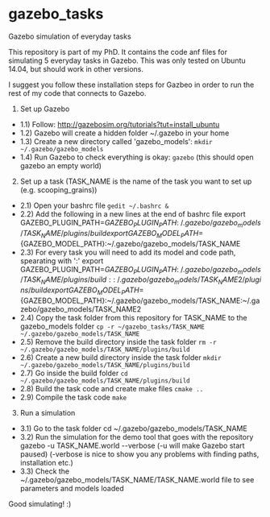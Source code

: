 # gazebo_tasks
Gazebo simulation of everyday tasks

This repository is part of my PhD. It contains the code anf files for simulating 5 everyday tasks in Gazebo.
This was only tested on Ubuntu 14.04, but should work in other versions.

I suggest you follow these installation steps for Gazbeo in order to run the rest of my code that connects to Gazebo.

1) Set up Gazebo
  - 1.1) Follow: http://gazebosim.org/tutorials?tut=install_ubuntu
  - 1.2) Gazebo will create a hidden folder ~/.gazebo in your home
  - 1.3) Create a new directory called 'gazebo_models':
    `mkdir ~/.gazebo/gazebo_models`
  - 1.4) Run Gazebo to check everything is okay:
    `gazebo`
    (this should open gazebo an empty world)
  
2) Set up a task (TASK_NAME is the name of the task you want to set up (e.g. scooping_grains))
  - 2.1) Open your bashrc file
    `gedit ~/.bashrc &`
  - 2.2) Add the following in a new lines at the end of bashrc file
    export GAZEBO_PLUGIN_PATH=${GAZEBO_PLUGIN_PATH}:~/.gazebo/gazebo_models/TASK_NAME/plugins/build
    export GAZEBO_MODEL_PATH=${GAZEBO_MODEL_PATH}:~/.gazebo/gazebo_models/TASK_NAME
  - 2.3) For every task you will need to add its model and code path, spearating with ':'
    export GAZEBO_PLUGIN_PATH=${GAZEBO_PLUGIN_PATH}:~/.gazebo/gazebo_models/TASK_NAME/plugins/build::~/.gazebo/gazebo_models/TASK_NAME2/plugins/build
    export GAZEBO_MODEL_PATH=${GAZEBO_MODEL_PATH}:~/.gazebo/gazebo_models/TASK_NAME:~/.gazebo/gazebo_models/TASK_NAME2
  - 2.4) Copy the task folder from this repository for TASK_NAME to the gazebo_models folder
    `cp -r ~/gazebo_tasks/TASK_NAME ~/.gazebo/gazebo_models/TASK_NAME`
  - 2.5) Remove the build directory inside the task folder
    `rm -r ~/.gazebo/gazebo_models/TASK_NAME/plugins/build`
  - 2.6) Create a new build directory inside the task folder
    `mkdir ~/.gazebo/gazebo_models/TASK_NAME/plugins/build`
  - 2.7) Go inside the build folder
    `cd ~/.gazebo/gazebo_models/TASK_NAME/plugins/build`
  - 2.8) Build the task code and create make files
    `cmake ..`
  - 2.9) Compile the task code
    `make`

3) Run a simulation
  - 3.1) Go to the task folder
    cd ~/.gazebo/gazebo_models/TASK_NAME
  - 3.2) Run the simulation for the demo tool that goes with the repository
    gazebo -u TASK_NAME.world --verbose
    (-u will make Gazebo start paused)
    (-verbose is nice to show you any problems with finding paths, installation etc.)
  - 3.3) Check the ~/.gazebo/gazebo_models/TASK_NAME/TASK_NAME.world file to see parameters and models loaded
  
 Good simulating! :) 
 
